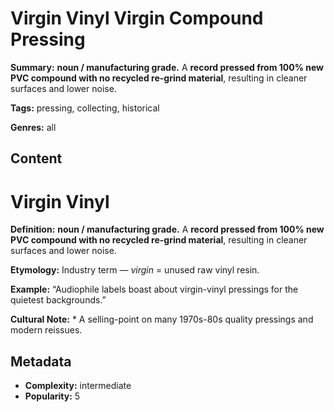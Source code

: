 # Virgin Vinyl Virgin Compound Pressing

**Summary:** **noun / manufacturing grade.** A **record pressed from 100% new PVC compound with no recycled re-grind material**, resulting in cleaner surfaces and lower noise.

**Tags:** pressing, collecting, historical

**Genres:** all

## Content

# Virgin Vinyl

**Definition:** **noun / manufacturing grade.** A **record pressed from 100% new PVC compound with no recycled re-grind material**, resulting in cleaner surfaces and lower noise.

**Etymology:** Industry term — *virgin* = unused raw vinyl resin.

**Example:** “Audiophile labels boast about virgin-vinyl pressings for the quietest backgrounds.”

**Cultural Note:** * A selling-point on many 1970s-80s quality pressings and modern reissues.

## Metadata

- **Complexity:** intermediate
- **Popularity:** 5
